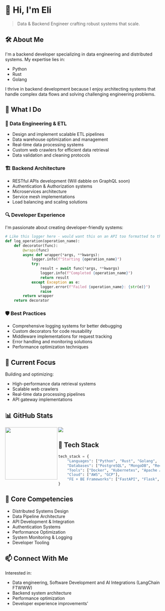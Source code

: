 # 👋 Hi, I'm Eli

> Data & Backend Engineer crafting robust systems that scale.

## 🛠️ About Me
I'm a backend developer specializing in data engineering and distributed systems. My expertise lies in:
- Python
- Rust
- Golang

I thrive in backend development because I enjoy architecting systems that handle complex data flows and solving challenging engineering problems.

## 🔨 What I Do

### 🔄 Data Engineering & ETL
- Design and implement scalable ETL pipelines
- Data warehouse optimization and management
- Real-time data processing systems
- Custom web crawlers for efficient data retrieval
- Data validation and cleaning protocols

### 🏗️ Backend Architecture
- RESTful APIs development (Will dabble on GraphQL soon)
- Authentication & Authorization systems
- Microservices architecture
- Service mesh implementations
- Load balancing and scaling solutions

### 🔍 Developer Experience
I'm passionate about creating developer-friendly systems:
```python
# Like this logger here - would want this on an API too formatted to the endpoint name / function under that endpoint
def log_operation(operation_name):
    def decorator(func):
        @wraps(func)
        async def wrapper(*args, **kwargs):
            logger.info(f"Starting {operation_name}")
            try:
                result = await func(*args, **kwargs)
                logger.info(f"Completed {operation_name}")
                return result
            except Exception as e:
                logger.error(f"Failed {operation_name}: {str(e)}")
                raise
        return wrapper
    return decorator
```

### 🛡️ Best Practices
- Comprehensive logging systems for better debugging
- Custom decorators for code reusability
- Middleware implementations for request tracking
- Error handling and monitoring solutions
- Performance optimization techniques

## 🔭 Current Focus
Building and optimizing:
- High-performance data retrieval systems
- Scalable web crawlers
- Real-time data processing pipelines
- API gateway implementations

## 📊 GitHub Stats

<div>
    <img height="170" align="left" src="https://github-readme-stats.vercel.app/api?username=totally-not-eli&count_private=true&include_all_commits=true&show_icons=true&theme=dark" />
    <img src="https://github-readme-stats.vercel.app/api/top-langs/?username=totally-not-eli&layout=compact&theme=dark" />
</div>

## 🚀 Tech Stack
```python
tech_stack = {
    "Languages": ["Python", "Rust", "Golang", "JavaScript", "TypeScript"],
    "Databases": ["PostgreSQL", "MongoDB", "Redis", "Elasticsearch", "NoSQL", "MySQL"],
    "Tools": ["Docker", "Kubernetes", "Apache Airflow"],
    "Cloud": ["AWS", "GCP"],
    "FE + BE Frameworks": ["FastAPI", "Flask", "NextJS", "NuxtJS", "React", "Vue"]
}
```

## 🔧 Core Competencies
- Distributed Systems Design
- Data Pipeline Architecture
- API Development & Integration
- Authentication Systems
- Performance Optimization
- System Monitoring & Logging
- Developer Tooling

## 📫 Connect With Me
Interested in:
- Data engineering, Software Development and AI Integrations (LangChain FTWWW)
- Backend system architecture
- Performance optimization
- Developer experience improvements'

<!--
Keeping these for future updates:
- 👯 I'm looking to collaborate on ...
- 🤔 I'm looking for help with ...
- 💬 Ask me about ...
- 📫 How to reach me: ...
- 😄 Pronouns: ...
- ⚡ Fun fact: ...
-->
